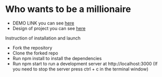 # Who wants to be a millionaire

 - DEMO LINK you can see [here](https://suessophie.github.io/Millionaire/)
 - Design of project you can see [here](https://www.figma.com/file/tIZEZn2HTAeSDQRzoOzvXE/Front-end-test%2C-Headway?node-id=0%3A1)

Instruction of installation and launch
 - Fork the repository
 - Clone the forked repo
 - Run npm install to install the dependencies
 - Run npm start to run a development server at http://localhost:3000 (If you need to stop the server press ctrl + c in the terminal window)
 
